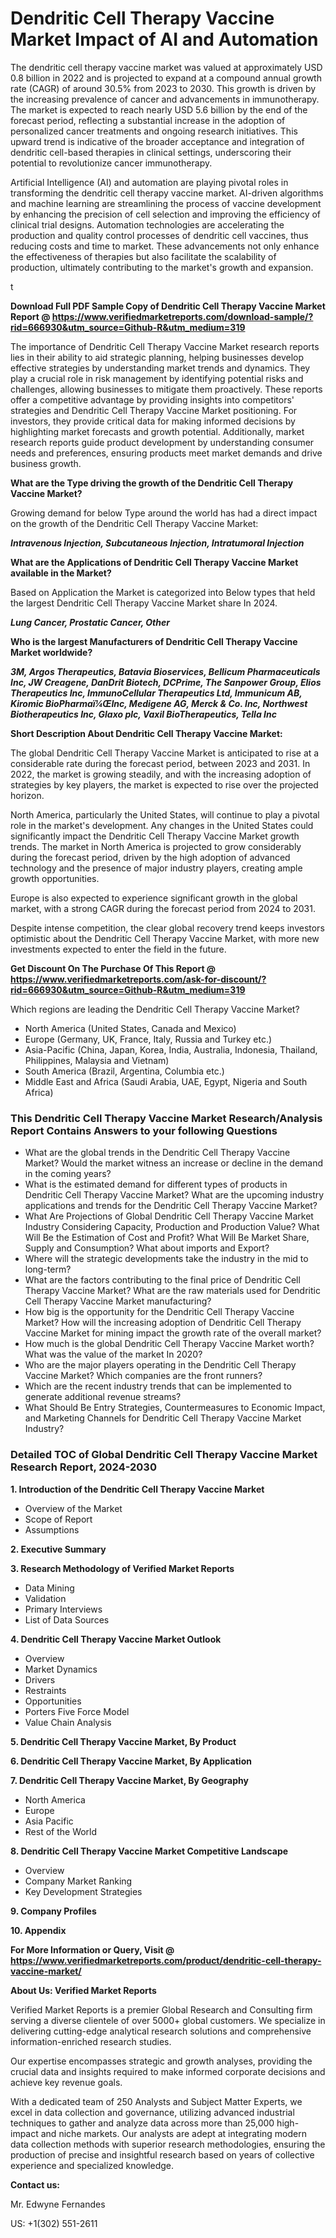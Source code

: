 <meta name="title" content="Global Dendritic Cell Therapy Vaccine Market Impact of AI and Automation"><meta name="description" content="The dendritic cell therapy vaccine market was valued at approximately USD 0.8 billion in 2022 and is projected to expand at a compound annual growth rate (CAGR) of aro"><meta name="title" content="Dendritic Cell Therapy Vaccine Market Size, Share, Scope, Trends, Growth, Opportunities, Analysis, Forecast"><h1>Dendritic Cell Therapy Vaccine Market Impact of AI and Automation</h1><p>The dendritic cell therapy vaccine market was valued at approximately USD 0.8 billion in 2022 and is projected to expand at a compound annual growth rate (CAGR) of around 30.5% from 2023 to 2030. This growth is driven by the increasing prevalence of cancer and advancements in immunotherapy. The market is expected to reach nearly USD 5.6 billion by the end of the forecast period, reflecting a substantial increase in the adoption of personalized cancer treatments and ongoing research initiatives. This upward trend is indicative of the broader acceptance and integration of dendritic cell-based therapies in clinical settings, underscoring their potential to revolutionize cancer immunotherapy.</p><p>Artificial Intelligence (AI) and automation are playing pivotal roles in transforming the dendritic cell therapy vaccine market. AI-driven algorithms and machine learning are streamlining the process of vaccine development by enhancing the precision of cell selection and improving the efficiency of clinical trial designs. Automation technologies are accelerating the production and quality control processes of dendritic cell vaccines, thus reducing costs and time to market. These advancements not only enhance the effectiveness of therapies but also facilitate the scalability of production, ultimately contributing to the market's growth and expansion.</p>t</p><p id="" class=""><strong>Download Full PDF Sample Copy of Dendritic Cell Therapy Vaccine Market Report @ <a href="https://www.verifiedmarketreports.com/download-sample/?rid=666930&utm_source=Github-R&utm_medium=319" target="_blank">https://www.verifiedmarketreports.com/download-sample/?rid=666930&utm_source=Github-R&utm_medium=319</a></strong></p><p>The importance of&nbsp;Dendritic Cell Therapy Vaccine Market research reports lies in their ability to aid strategic planning, helping businesses develop effective strategies by understanding market trends and dynamics. They play a crucial role in risk management by identifying potential risks and challenges, allowing businesses to mitigate them proactively. These reports offer a competitive advantage by providing insights into competitors' strategies and Dendritic Cell Therapy Vaccine Market positioning. For investors, they provide critical data for making informed decisions by highlighting market forecasts and growth potential. Additionally, market research reports guide product development by understanding consumer needs and preferences, ensuring products meet market demands and drive business growth.</p><p><strong>What are the&nbsp;Type driving the growth of the Dendritic Cell Therapy Vaccine Market?</strong></p><p id="" class="">Growing demand for below Type around the world has had a direct impact on the growth of the Dendritic Cell Therapy Vaccine Market:</p><em><strong>Intravenous Injection, Subcutaneous Injection, Intratumoral Injection</strong></em></p><strong>What are the&nbsp;Applications&nbsp;of Dendritic Cell Therapy Vaccine Market available in the Market?</strong></p><p id="" class="">Based on Application the Market is categorized into Below types that held the largest Dendritic Cell Therapy Vaccine Market share In 2024.</p><em><strong>Lung Cancer, Prostatic Cancer, Other</strong></em></p><strong>Who is the largest Manufacturers of Dendritic Cell Therapy Vaccine Market worldwide?</strong></p><p><em><strong>3M, Argos Therapeutics, Batavia Bioservices, Bellicum Pharmaceuticals Inc, JW Creagene, DanDrit Biotech, DCPrime, The Sanpower Group, Elios Therapeutics Inc, ImmunoCellular Therapeutics Ltd, Immunicum AB, Kiromic BioPharmaï¼ŒInc, Medigene AG, Merck & Co. Inc, Northwest Biotherapeutics Inc, Glaxo plc, Vaxil BioTherapeutics, Tella Inc</strong></em></p><p id="" class=""><strong>Short Description About Dendritic Cell Therapy Vaccine Market:</strong></p><p>The global Dendritic Cell Therapy Vaccine Market is anticipated to rise at a considerable rate during the forecast period, between 2023 and 2031. In 2022, the market is growing steadily, and with the increasing adoption of strategies by key players, the market is expected to rise over the projected horizon.</p><p>North America, particularly the United States, will continue to play a pivotal role in the market's development. Any changes in the United States could significantly impact the Dendritic Cell Therapy Vaccine Market growth trends. The market in North America is projected to grow considerably during the forecast period, driven by the high adoption of advanced technology and the presence of major industry players, creating ample growth opportunities.</p><p>Europe is also expected to experience significant growth in the global market, with a strong CAGR during the forecast period from 2024 to 2031.</p><p>Despite intense competition, the clear global recovery trend keeps investors optimistic about the Dendritic Cell Therapy Vaccine Market, with more new investments expected to enter the field in the future.</p><p id="" class=""><strong>Get Discount On The Purchase Of This Report @ <a href="https://www.verifiedmarketreports.com/ask-for-discount/?rid=666930&utm_source=Github-R&utm_medium=319" target="_blank">https://www.verifiedmarketreports.com/ask-for-discount/?rid=666930&utm_source=Github-R&utm_medium=319</a></strong></p>Which regions are leading the Dendritic Cell Therapy Vaccine Market?</p><ul><li>North America (United States, Canada and Mexico)</li><li>Europe (Germany, UK, France, Italy, Russia and Turkey etc.)</li><li>Asia-Pacific (China, Japan, Korea, India, Australia, Indonesia, Thailand, Philippines, Malaysia and Vietnam)</li><li>South America (Brazil, Argentina, Columbia etc.)</li><li>Middle East and Africa (Saudi Arabia, UAE, Egypt, Nigeria and South Africa)</li></ul><h3 id="" class="">This Dendritic Cell Therapy Vaccine Market Research/Analysis Report Contains Answers to your following Questions</h3><ul><li>What are the global trends in the Dendritic Cell Therapy Vaccine Market? Would the market witness an increase or decline in the demand in the coming years?</li><li>What is the estimated demand for different types of products in Dendritic Cell Therapy Vaccine Market? What are the upcoming industry applications and trends for the Dendritic Cell Therapy Vaccine Market?</li><li>What Are Projections of Global Dendritic Cell Therapy Vaccine Market Industry Considering Capacity, Production and Production Value? What Will Be the Estimation of Cost and Profit? What Will Be Market Share, Supply and Consumption? What about imports and Export?</li><li>Where will the strategic developments take the industry in the mid to long-term?</li><li>What are the factors contributing to the final price of Dendritic Cell Therapy Vaccine Market? What are the raw materials used for Dendritic Cell Therapy Vaccine Market manufacturing?</li><li>How big is the opportunity for the Dendritic Cell Therapy Vaccine Market? How will the increasing adoption of Dendritic Cell Therapy Vaccine Market for mining impact the growth rate of the overall market?</li><li>How much is the global Dendritic Cell Therapy Vaccine Market worth? What was the value of the market In 2020?</li><li>Who are the major players operating in the Dendritic Cell Therapy Vaccine Market? Which companies are the front runners?</li><li>Which are the recent industry trends that can be implemented to generate additional revenue streams?</li><li>What Should Be Entry Strategies, Countermeasures to Economic Impact, and Marketing Channels for Dendritic Cell Therapy Vaccine Market Industry?</li></ul><h3 id="" class="">Detailed TOC of Global Dendritic Cell Therapy Vaccine Market Research Report, 2024-2030</h3><p id="" class=""><strong>1. Introduction of the Dendritic Cell Therapy Vaccine Market</strong></p><ul><li>Overview of the Market</li><li>Scope of Report</li><li>Assumptions</li></ul><p id="" class=""><strong>2. Executive Summary</strong></p><p id="" class=""><strong>3. Research Methodology of Verified Market Reports</strong></p><ul><li>Data Mining</li><li>Validation</li><li>Primary Interviews</li><li>List of Data Sources</li></ul><p id="" class=""><strong>4. Dendritic Cell Therapy Vaccine Market Outlook</strong></p><ul><li>Overview</li><li>Market Dynamics</li><li>Drivers</li><li>Restraints</li><li>Opportunities</li><li>Porters Five Force Model</li><li>Value Chain Analysis</li></ul><p id="" class=""><strong>5. Dendritic Cell Therapy Vaccine Market, By Product</strong></p><p id="" class=""><strong>6. Dendritic Cell Therapy Vaccine Market, By Application</strong></p><p id="" class=""><strong>7. Dendritic Cell Therapy Vaccine Market, By Geography</strong></p><ul><li>North America</li><li>Europe</li><li>Asia Pacific</li><li>Rest of the World</li></ul><p id="" class=""><strong>8. Dendritic Cell Therapy Vaccine Market Competitive Landscape</strong></p><ul><li>Overview</li><li>Company Market Ranking</li><li>Key Development Strategies</li></ul><p id="" class=""><strong>9. Company Profiles</strong></p><p id="" class=""><strong>10. Appendix</strong></p><p id="" class=""><strong>For More Information or Query, Visit @ <a href="https://www.verifiedmarketreports.com/product/dendritic-cell-therapy-vaccine-market/" target="_blank">https://www.verifiedmarketreports.com/product/dendritic-cell-therapy-vaccine-market/</a></strong></p><p id="" class=""><strong>About Us: Verified Market Reports</strong></p><p id="" class="">Verified Market Reports is a premier Global Research and Consulting firm serving a diverse clientele of over 5000+ global customers. We specialize in delivering cutting-edge analytical research solutions and comprehensive information-enriched research studies.</p><p id="" class="">Our expertise encompasses strategic and growth analyses, providing the crucial data and insights required to make informed corporate decisions and achieve key revenue goals.</p><p id="" class="">With a dedicated team of 250 Analysts and Subject Matter Experts, we excel in data collection and governance, utilizing advanced industrial techniques to gather and analyze data across more than 25,000 high-impact and niche markets. Our analysts are adept at integrating modern data collection methods with superior research methodologies, ensuring the production of precise and insightful research based on years of collective experience and specialized knowledge.</p><p id="" class=""><strong>Contact us:</strong></p><p id="" class="">Mr. Edwyne Fernandes</p><p id="" class="">US: +1(302) 551-2611</p>